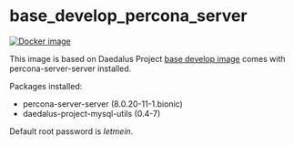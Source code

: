 # base_develop_percona_server

[![Docker image](https://img.shields.io/badge/docker-latest-blue.svg)](https://hub.docker.com/r/daedalusproject/base_develop_percona_server)

This image is based on Daedalus Project [base develop image](/base_develop) comes with percona-server-server installed.

Packages installed:

 * percona-server-server (8.0.20-11-1.bionic)
 * daedalus-project-mysql-utils (0.4-7)

Default root password is *letmein*.
